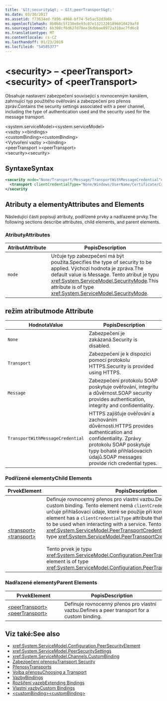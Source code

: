 ```yaml
---
title: '&lt;security&gt; – &lt;peerTransport&gt;'
ms.date: 03/30/2017
ms.assetid: f73634ed-f896-4968-bf74-5e5ac52d3b6b
ms.openlocfilehash: 8b0b8c5f230e8e93c07e13212201896010429af0
ms.sourcegitcommit: 6b308cf6d627d78ee36dbbae8972a310ac7fd6c8
ms.translationtype: MT
ms.contentlocale: cs-CZ
ms.lasthandoff: 01/23/2019
ms.locfileid: "54585377"
---
```

# <a name="ltsecuritygt-of-ltpeertransportgt"></a><span data-ttu-id="3ed75-102">&lt;security&gt; – &lt;peerTransport&gt;</span><span class="sxs-lookup"><span data-stu-id="3ed75-102">&lt;security&gt; of &lt;peerTransport&gt;</span></span>
<span data-ttu-id="3ed75-103">Obsahuje nastavení zabezpečení související s rovnocenným kanálem, zahrnující typ použitého ověřování a zabezpečení pro přenos zpráv.</span><span class="sxs-lookup"><span data-stu-id="3ed75-103">Contains the security settings associated with a peer channel, including the type of authentication used and the security used for the message transport.</span></span>  
  
 <span data-ttu-id="3ed75-104">\<system.serviceModel></span><span class="sxs-lookup"><span data-stu-id="3ed75-104">\<system.serviceModel></span></span>  
<span data-ttu-id="3ed75-105">\<vazby ></span><span class="sxs-lookup"><span data-stu-id="3ed75-105">\<bindings></span></span>  
<span data-ttu-id="3ed75-106">\<customBinding></span><span class="sxs-lookup"><span data-stu-id="3ed75-106">\<customBinding></span></span>  
<span data-ttu-id="3ed75-107">\<Vytvoření vazby ></span><span class="sxs-lookup"><span data-stu-id="3ed75-107">\<binding></span></span>  
<span data-ttu-id="3ed75-108">\<peerTransport ></span><span class="sxs-lookup"><span data-stu-id="3ed75-108">\<peerTransport></span></span>  
<span data-ttu-id="3ed75-109">\<security></span><span class="sxs-lookup"><span data-stu-id="3ed75-109">\<security></span></span>  
  
## <a name="syntax"></a><span data-ttu-id="3ed75-110">Syntaxe</span><span class="sxs-lookup"><span data-stu-id="3ed75-110">Syntax</span></span>  
  
```xml  
<security mode="None/Transport/Message/TransportWithMessageCredential">
  <transport clientCredentialType="None/Windows/UserName/Certificate/CardSpace" />
</security
```  
  
## <a name="attributes-and-elements"></a><span data-ttu-id="3ed75-111">Atributy a elementy</span><span class="sxs-lookup"><span data-stu-id="3ed75-111">Attributes and Elements</span></span>  
 <span data-ttu-id="3ed75-112">Následující části popisují atributy, podřízené prvky a nadřazené prvky.</span><span class="sxs-lookup"><span data-stu-id="3ed75-112">The following sections describe attributes, child elements, and parent elements.</span></span>  
  
### <a name="attributes"></a><span data-ttu-id="3ed75-113">Atributy</span><span class="sxs-lookup"><span data-stu-id="3ed75-113">Attributes</span></span>  
  
|<span data-ttu-id="3ed75-114">Atribut</span><span class="sxs-lookup"><span data-stu-id="3ed75-114">Attribute</span></span>|<span data-ttu-id="3ed75-115">Popis</span><span class="sxs-lookup"><span data-stu-id="3ed75-115">Description</span></span>|  
|---------------|-----------------|  
|`mode`|<span data-ttu-id="3ed75-116">Určuje typ zabezpečení má být použita.</span><span class="sxs-lookup"><span data-stu-id="3ed75-116">Specifies the type of security to be applied.</span></span> <span data-ttu-id="3ed75-117">Výchozí hodnota je zpráva.</span><span class="sxs-lookup"><span data-stu-id="3ed75-117">The default value is Message.</span></span> <span data-ttu-id="3ed75-118">Tento atribut je typu <xref:System.ServiceModel.SecurityMode>.</span><span class="sxs-lookup"><span data-stu-id="3ed75-118">This attribute is of type <xref:System.ServiceModel.SecurityMode>.</span></span>|  
  
## <a name="mode-attribute"></a><span data-ttu-id="3ed75-119">režim atribut</span><span class="sxs-lookup"><span data-stu-id="3ed75-119">mode Attribute</span></span>  
  
|<span data-ttu-id="3ed75-120">Hodnota</span><span class="sxs-lookup"><span data-stu-id="3ed75-120">Value</span></span>|<span data-ttu-id="3ed75-121">Popis</span><span class="sxs-lookup"><span data-stu-id="3ed75-121">Description</span></span>|  
|-----------|-----------------|  
|`None`|<span data-ttu-id="3ed75-122">Zabezpečení je zakázaná.</span><span class="sxs-lookup"><span data-stu-id="3ed75-122">Security is disabled.</span></span>|  
|`Transport`|<span data-ttu-id="3ed75-123">Zabezpečení je k dispozici pomocí protokolu HTTPS.</span><span class="sxs-lookup"><span data-stu-id="3ed75-123">Security is provided using HTTPS.</span></span>|  
|`Message`|<span data-ttu-id="3ed75-124">Zabezpečení protokolu SOAP poskytuje ověřování, integritu a důvěrnost.</span><span class="sxs-lookup"><span data-stu-id="3ed75-124">SOAP security provides authentication, integrity and confidentiality.</span></span>|  
|`TransportWithMessageCredential`|<span data-ttu-id="3ed75-125">HTTPS zajišťuje ověřování a zachováním důvěrnosti.</span><span class="sxs-lookup"><span data-stu-id="3ed75-125">HTTPS provides authentication and confidentiality.</span></span> <span data-ttu-id="3ed75-126">Zprávy protokolu SOAP poskytuje typy bohaté přihlašovacích údajů.</span><span class="sxs-lookup"><span data-stu-id="3ed75-126">SOAP messages provide rich credential types.</span></span>|  
  
### <a name="child-elements"></a><span data-ttu-id="3ed75-127">Podřízené elementy</span><span class="sxs-lookup"><span data-stu-id="3ed75-127">Child Elements</span></span>  
  
|<span data-ttu-id="3ed75-128">Prvek</span><span class="sxs-lookup"><span data-stu-id="3ed75-128">Element</span></span>|<span data-ttu-id="3ed75-129">Popis</span><span class="sxs-lookup"><span data-stu-id="3ed75-129">Description</span></span>|  
|-------------|-----------------|  
|[<span data-ttu-id="3ed75-130">\<transport></span><span class="sxs-lookup"><span data-stu-id="3ed75-130">\<transport></span></span>](../../../../../docs/framework/configure-apps/file-schema/wcf/transport-of-peertransport.md)|<span data-ttu-id="3ed75-131">Definuje rovnocenný přenos pro vlastní vazbu.</span><span class="sxs-lookup"><span data-stu-id="3ed75-131">Defines a peer transport for a custom binding.</span></span> <span data-ttu-id="3ed75-132">Tento element nemá `clientCredentialType` atribut, který určuje přihlašovací údaje, které se použije při komunikaci se službou.</span><span class="sxs-lookup"><span data-stu-id="3ed75-132">This element has a `clientCredentialType` attribute that specifies the credentials to be used when interacting with a service.</span></span> <span data-ttu-id="3ed75-133">Tento atribut je typu <xref:System.ServiceModel.PeerTransportCredentialType>.</span><span class="sxs-lookup"><span data-stu-id="3ed75-133">This attribute is of type <xref:System.ServiceModel.PeerTransportCredentialType>.</span></span><br /><br /> <span data-ttu-id="3ed75-134">Tento prvek je typu <xref:System.ServiceModel.Configuration.PeerTransportSecurityElement>.</span><span class="sxs-lookup"><span data-stu-id="3ed75-134">This element is of type <xref:System.ServiceModel.Configuration.PeerTransportSecurityElement>.</span></span>|  
  
### <a name="parent-elements"></a><span data-ttu-id="3ed75-135">Nadřazené elementy</span><span class="sxs-lookup"><span data-stu-id="3ed75-135">Parent Elements</span></span>  
  
|<span data-ttu-id="3ed75-136">Prvek</span><span class="sxs-lookup"><span data-stu-id="3ed75-136">Element</span></span>|<span data-ttu-id="3ed75-137">Popis</span><span class="sxs-lookup"><span data-stu-id="3ed75-137">Description</span></span>|  
|-------------|-----------------|  
|[<span data-ttu-id="3ed75-138">\<peerTransport></span><span class="sxs-lookup"><span data-stu-id="3ed75-138">\<peerTransport></span></span>](../../../../../docs/framework/configure-apps/file-schema/wcf/peertransport.md)|<span data-ttu-id="3ed75-139">Definuje rovnocenný přenos pro vlastní vazbu.</span><span class="sxs-lookup"><span data-stu-id="3ed75-139">Defines a peer transport for a custom binding.</span></span>|  
  
## <a name="see-also"></a><span data-ttu-id="3ed75-140">Viz také:</span><span class="sxs-lookup"><span data-stu-id="3ed75-140">See also</span></span>
- <xref:System.ServiceModel.Configuration.PeerSecurityElement>
- <xref:System.ServiceModel.PeerSecuritySettings>
- <xref:System.ServiceModel.Channels.CustomBinding>
- [<span data-ttu-id="3ed75-141">Zabezpečení přenosu</span><span class="sxs-lookup"><span data-stu-id="3ed75-141">Transport Security</span></span>](../../../../../docs/framework/wcf/feature-details/transport-security.md)
- [<span data-ttu-id="3ed75-142">Přenosy</span><span class="sxs-lookup"><span data-stu-id="3ed75-142">Transports</span></span>](../../../../../docs/framework/wcf/feature-details/transports.md)
- [<span data-ttu-id="3ed75-143">Volba přenosu</span><span class="sxs-lookup"><span data-stu-id="3ed75-143">Choosing a Transport</span></span>](../../../../../docs/framework/wcf/feature-details/choosing-a-transport.md)
- [<span data-ttu-id="3ed75-144">Vazby</span><span class="sxs-lookup"><span data-stu-id="3ed75-144">Bindings</span></span>](../../../../../docs/framework/wcf/bindings.md)
- [<span data-ttu-id="3ed75-145">Rozšíření vazeb</span><span class="sxs-lookup"><span data-stu-id="3ed75-145">Extending Bindings</span></span>](../../../../../docs/framework/wcf/extending/extending-bindings.md)
- [<span data-ttu-id="3ed75-146">Vlastní vazby</span><span class="sxs-lookup"><span data-stu-id="3ed75-146">Custom Bindings</span></span>](../../../../../docs/framework/wcf/extending/custom-bindings.md)
- [<span data-ttu-id="3ed75-147">\<customBinding></span><span class="sxs-lookup"><span data-stu-id="3ed75-147">\<customBinding></span></span>](../../../../../docs/framework/configure-apps/file-schema/wcf/custombinding.md)
